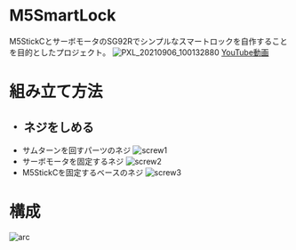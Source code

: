 # M5SmartLock
M5StickCとサーボモータのSG92Rでシンプルなスマートロックを自作することを目的としたプロジェクト。
![PXL_20210906_100132880](https://user-images.githubusercontent.com/29032673/132202541-8e7e3a07-6960-41be-b272-533cf61c568d.jpg)
[YouTube動画](https://www.youtube.com/watch?v=8JwmWsKJItM)
# 組み立て方法
## ・ ネジをしめる
- サムターンを回すパーツのネジ
![screw1](https://user-images.githubusercontent.com/29032673/132202490-c88ea5ab-99f4-421e-820d-bc2907dd5cc6.png)
- サーボモータを固定するネジ
![screw2](https://user-images.githubusercontent.com/29032673/132202504-84ad9b30-412a-47f7-b9df-243a4038b1db.png)
- M5StickCを固定するベースのネジ
![screw3](https://user-images.githubusercontent.com/29032673/132202506-16975004-2829-4a0c-ac15-c0732518c7d6.png)

# 構成
![arc](https://user-images.githubusercontent.com/29032673/132202482-8d069a23-18d5-4739-9f99-a74b5fdeb87a.png)